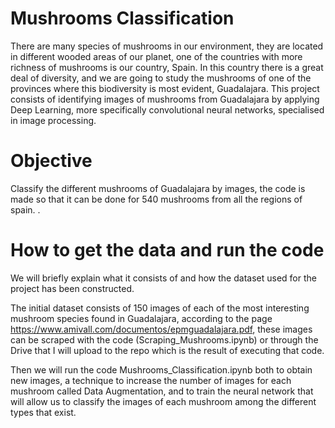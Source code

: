 # Mushrooms Classification

There are many species of mushrooms in our environment, they are located in different wooded areas of our planet, one of the countries with more richness of mushrooms is our country, Spain. In this country there is a great deal of diversity, and we are going to study the mushrooms of one of the provinces where this biodiversity is most evident, Guadalajara. This project consists of identifying images of mushrooms from Guadalajara by applying Deep Learning, more specifically convolutional neural networks, specialised in image processing.

# Objective

Classify the different mushrooms of Guadalajara by images, the code is made so that it can be done for 540 mushrooms from all the regions of spain. .

# How to get the data and run the code

We will briefly explain what it consists of and how the dataset used for the project has been constructed.

The initial dataset consists of 150 images of each of the most interesting mushroom species found in Guadalajara, according to the page https://www.amivall.com/documentos/epmguadalajara.pdf, these images can be scraped with the code (Scraping_Mushrooms.ipynb) or through the Drive that I will upload to the repo which is the result of executing that code.

Then we will run the code Mushrooms_Classification.ipynb both to obtain new images, a technique to increase the number of images for each mushroom called Data Augmentation, and to train the neural network that will allow us to classify the images of each mushroom among the different types that exist.

